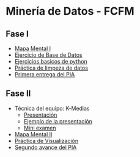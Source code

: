 # Minería de Datos - FCFM

## Fase I
* [Mapa Mental I](https://github.com/OrlandoC98/MineriaDeDatos_FCFM/blob/main/MapaMental_1_1728247.pdf)
* [Ejercicio de Base de Datos](https://github.com/OrlandoC98/MineriaDeDatos_FCFM/blob/main/Ej1_BasesDatos_Equipo_6.pdf)
* [Ejercicios basicos de python](https://github.com/OrlandoC98/MineriaDeDatos_FCFM/blob/main/Ej_Python_1728247.ipynb)
* [Práctica de limpeza de datos](https://github.com/antoniolozz/Mineria-de-datos/blob/main/Ej_Limpieza_Equipo6.ipynb)
* [Primera entrega del PIA](https://github.com/OrlandoC98/MineriaDeDatos_FCFM/blob/main/Avance1_PIA_Equipo6.ipynb)
## Fase II
* Técnica del equipo: K-Medias
  * [Presentación](https://github.com/OrlandoC98/MineriaDeDatos_FCFM/blob/main/Presentaci%C3%B3n_K-Medias_Equipo-6.pdf)
  * [Ejemplo de la presentación](https://github.com/VanessaCedillo19/Mineria_de_Datos/blob/main/Kmedias.ipynb)
  * [Mini examen](https://github.com/OrlandoC98/MineriaDeDatos_FCFM/blob/main/Calificaci%C3%B3n_K-Medias_Equipo-6.pdf)
* [Mapa Mental II](https://github.com/OrlandoC98/MineriaDeDatos_FCFM/blob/main/MapaMental_2_1728247.pdf)
* [Práctica de Visualización]()
* [Segundo avance del PIA]()
